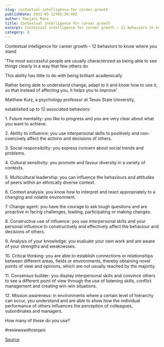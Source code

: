 ```yaml
---
slug: contextual-intelligence-for-career-growth
publishDate: 2021-05-12T05:36:40Z
author: Ranjani Mani
title: Contextual intelligence for career growth 
excerpt: Contextual intelligence for career growth – 12 behaviors to know where you stand ‘The most successful people are usually characterized as being able to see things clearly in a way that few others do This ability has little to do with being brilliant academically Rather being able to understand change, adapt to  ... 
category: 8
---
```


Contextual intelligence for career growth – 12 behaviors to know where you stand

‘The most successful people are usually characterized as being able to see things clearly in a way that few others do

This ability has little to do with being brilliant academically

Rather being able to understand change, adapt to it and know how to use it, so that instead of affecting you, it helps you to improve’

Matthew Kutz, a psychology professor at Texas State University,

established up to 12 associated behaviors:

1\. Future mentality: you like to progress and you are very clear about what you want to achieve.

2\. Ability to influence: you use interpersonal skills to positively and non-coercively affect the actions and decisions of others.

3\. Social responsibility: you express concern about social trends and problems.

4\. Cultural sensitivity: you promote and favour diversity in a variety of contexts.

5\. Multicultural leadership: you can influence the behaviours and attitudes of peers within an ethnically diverse context.

6\. Context analysis: you know how to interpret and react appropriately to a changing and volatile environment.

7\. Change agent: you have the courage to ask tough questions and are proactive in facing challenges, leading, participating or making changes.

8\. Constructive use of influence: you use interpersonal skills and your personal influence to constructively and effectively affect the behaviour and decisions of others.

9\. Analysis of your knowledge: you evaluate your own work and are aware of your strengths and weaknesses.

10\. Critical thinking: you are able to establish connections or relationships between different areas, fields or environments, thereby obtaining novel points of view and opinions, which are not usually reached by the majority.

11\. Consensus builder: you display interpersonal skills and convince others to see a different point of view through the use of listening skills, conflict management and creating win-win situations.

12\. Mission awareness: in environments where a certain level of hierarchy can occur, you understand and are able to show how the individual performance of others influences the perception of colleagues, subordinates and managers.

How many of these do you use?

#reviewswithranjani

[Source](https://www.welcometothejungle.com/en/articles/contextual-intelligence)